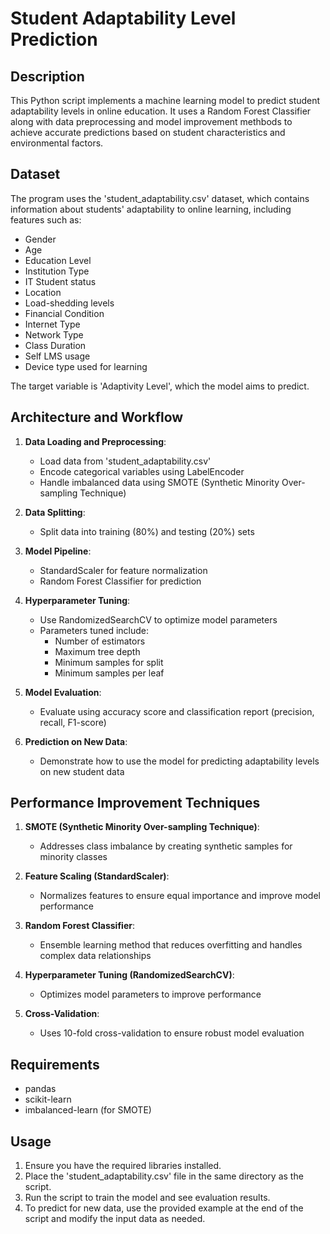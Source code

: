 # Student Adaptability Level Prediction

## Description
This Python script implements a machine learning model to predict student adaptability levels in online education. It uses a Random Forest Classifier along with data preprocessing and model improvement methbods to achieve accurate predictions based on student characteristics and environmental factors.

## Dataset
The program uses the 'student_adaptability.csv' dataset, which contains information about students' adaptability to online learning, including features such as:

- Gender
- Age
- Education Level
- Institution Type
- IT Student status
- Location
- Load-shedding levels
- Financial Condition
- Internet Type
- Network Type
- Class Duration
- Self LMS usage
- Device type used for learning

The target variable is 'Adaptivity Level', which the model aims to predict.

## Architecture and Workflow

1. **Data Loading and Preprocessing**:
   - Load data from 'student_adaptability.csv'
   - Encode categorical variables using LabelEncoder
   - Handle imbalanced data using SMOTE (Synthetic Minority Over-sampling Technique)

2. **Data Splitting**:
   - Split data into training (80%) and testing (20%) sets

3. **Model Pipeline**:
   - StandardScaler for feature normalization
   - Random Forest Classifier for prediction

4. **Hyperparameter Tuning**:
   - Use RandomizedSearchCV to optimize model parameters
   - Parameters tuned include:
     - Number of estimators
     - Maximum tree depth
     - Minimum samples for split
     - Minimum samples per leaf

5. **Model Evaluation**:
   - Evaluate using accuracy score and classification report (precision, recall, F1-score)

6. **Prediction on New Data**:
   - Demonstrate how to use the model for predicting adaptability levels on new student data

## Performance Improvement Techniques

1. **SMOTE (Synthetic Minority Over-sampling Technique)**:
   - Addresses class imbalance by creating synthetic samples for minority classes

2. **Feature Scaling (StandardScaler)**:
   - Normalizes features to ensure equal importance and improve model performance

3. **Random Forest Classifier**:
   - Ensemble learning method that reduces overfitting and handles complex data relationships

4. **Hyperparameter Tuning (RandomizedSearchCV)**:
   - Optimizes model parameters to improve performance

5. **Cross-Validation**:
   - Uses 10-fold cross-validation to ensure robust model evaluation

## Requirements
- pandas
- scikit-learn
- imbalanced-learn (for SMOTE)

## Usage
1. Ensure you have the required libraries installed.
2. Place the 'student_adaptability.csv' file in the same directory as the script.
3. Run the script to train the model and see evaluation results.
4. To predict for new data, use the provided example at the end of the script and modify the input data as needed.

